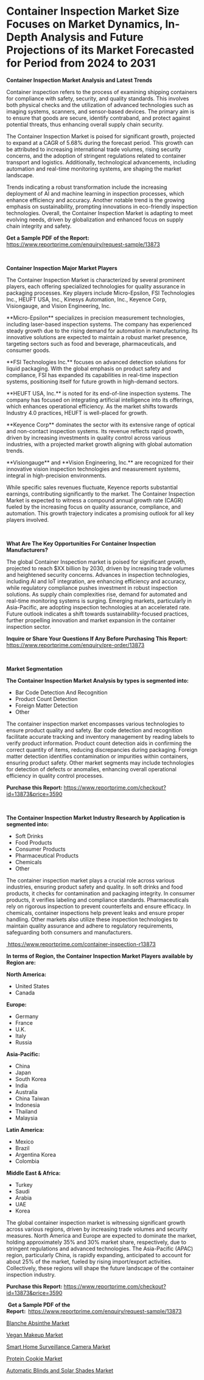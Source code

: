 <p><h1>Container Inspection Market Size Focuses on Market Dynamics, In-Depth Analysis and Future Projections of its Market Forecasted for Period from 2024 to 2031</h1></p><p><strong>Container Inspection Market Analysis and Latest Trends</strong></p>
<p><p>Container inspection refers to the process of examining shipping containers for compliance with safety, security, and quality standards. This involves both physical checks and the utilization of advanced technologies such as imaging systems, scanners, and sensor-based devices. The primary aim is to ensure that goods are secure, identify contraband, and protect against potential threats, thus enhancing overall supply chain security.</p><p>The Container Inspection Market is poised for significant growth, projected to expand at a CAGR of 5.68% during the forecast period. This growth can be attributed to increasing international trade volumes, rising security concerns, and the adoption of stringent regulations related to container transport and logistics. Additionally, technological advancements, including automation and real-time monitoring systems, are shaping the market landscape. </p><p>Trends indicating a robust transformation include the increasing deployment of AI and machine learning in inspection processes, which enhance efficiency and accuracy. Another notable trend is the growing emphasis on sustainability, prompting innovations in eco-friendly inspection technologies. Overall, the Container Inspection Market is adapting to meet evolving needs, driven by globalization and enhanced focus on supply chain integrity and safety.</p></p>
<p><strong>Get a Sample PDF of the Report:&nbsp;</strong> <a href="https://www.reportprime.com/enquiry/request-sample/13873">https://www.reportprime.com/enquiry/request-sample/13873</a></p>
<p>&nbsp;</p>
<p><strong>Container Inspection Major Market Players</strong></p>
<p><p>The Container Inspection Market is characterized by several prominent players, each offering specialized technologies for quality assurance in packaging processes. Key players include Micro-Epsilon, FSI Technologies Inc., HEUFT USA, Inc., Kinesys Automation, Inc., Keyence Corp, Visiongauge, and Vision Engineering, Inc.</p><p>**Micro-Epsilon** specializes in precision measurement technologies, including laser-based inspection systems. The company has experienced steady growth due to the rising demand for automation in manufacturing. Its innovative solutions are expected to maintain a robust market presence, targeting sectors such as food and beverage, pharmaceuticals, and consumer goods.</p><p>**FSI Technologies Inc.** focuses on advanced detection solutions for liquid packaging. With the global emphasis on product safety and compliance, FSI has expanded its capabilities in real-time inspection systems, positioning itself for future growth in high-demand sectors.</p><p>**HEUFT USA, Inc.** is noted for its end-of-line inspection systems. The company has focused on integrating artificial intelligence into its offerings, which enhances operational efficiency. As the market shifts towards Industry 4.0 practices, HEUFT is well-placed for growth.</p><p>**Keyence Corp** dominates the sector with its extensive range of optical and non-contact inspection systems. Its revenue reflects rapid growth, driven by increasing investments in quality control across various industries, with a projected market growth aligning with global automation trends.</p><p>**Visiongauge** and **Vision Engineering, Inc.** are recognized for their innovative vision inspection technologies and measurement systems, integral in high-precision environments.</p><p>While specific sales revenues fluctuate, Keyence reports substantial earnings, contributing significantly to the market. The Container Inspection Market is expected to witness a compound annual growth rate (CAGR) fueled by the increasing focus on quality assurance, compliance, and automation. This growth trajectory indicates a promising outlook for all key players involved.</p></p>
<p>&nbsp;</p>
<p><strong>What Are The Key Opportunities For Container Inspection Manufacturers?</strong></p>
<p><p>The global Container Inspection market is poised for significant growth, projected to reach $XX billion by 2030, driven by increasing trade volumes and heightened security concerns. Advances in inspection technologies, including AI and IoT integration, are enhancing efficiency and accuracy, while regulatory compliance pushes investment in robust inspection solutions. As supply chain complexities rise, demand for automated and real-time monitoring systems is surging. Emerging markets, particularly in Asia-Pacific, are adopting inspection technologies at an accelerated rate. Future outlook indicates a shift towards sustainability-focused practices, further propelling innovation and market expansion in the container inspection sector.</p></p>
<p><strong>Inquire or Share Your Questions If Any Before Purchasing This Report:</strong> <a href="https://www.reportprime.com/enquiry/pre-order/13873">https://www.reportprime.com/enquiry/pre-order/13873</a></p>
<p>&nbsp;</p>
<p><strong>Market Segmentation</strong></p>
<p><strong>The Container Inspection Market Analysis by types is segmented into:</strong></p>
<p><ul><li>Bar Code Detection And Recognition</li><li>Product Count Detection</li><li>Foreign Matter Detection</li><li>Other</li></ul></p>
<p><p>The container inspection market encompasses various technologies to ensure product quality and safety. Bar code detection and recognition facilitate accurate tracking and inventory management by reading labels to verify product information. Product count detection aids in confirming the correct quantity of items, reducing discrepancies during packaging. Foreign matter detection identifies contamination or impurities within containers, ensuring product safety. Other market segments may include technologies for detection of defects or anomalies, enhancing overall operational efficiency in quality control processes.</p></p>
<p><strong>Purchase this Report:&nbsp;</strong><a href="https://www.reportprime.com/checkout?id=13873&price=3590">https://www.reportprime.com/checkout?id=13873&price=3590</a></p>
<p>&nbsp;</p>
<p><strong>The Container Inspection Market Industry Research by Application is segmented into:</strong></p>
<p><ul><li>Soft Drinks</li><li>Food Products</li><li>Consumer Products</li><li>Pharmaceutical Products</li><li>Chemicals</li><li>Other</li></ul></p>
<p><p>The container inspection market plays a crucial role across various industries, ensuring product safety and quality. In soft drinks and food products, it checks for contamination and packaging integrity. In consumer products, it verifies labeling and compliance standards. Pharmaceuticals rely on rigorous inspection to prevent counterfeits and ensure efficacy. In chemicals, container inspections help prevent leaks and ensure proper handling. Other markets also utilize these inspection technologies to maintain quality assurance and adhere to regulatory requirements, safeguarding both consumers and manufacturers.</p></p>
<p><a href="https://www.reportprime.com/container-inspection-r13873">&nbsp;https://www.reportprime.com/container-inspection-r13873</a></p>
<p><strong>In terms of Region, the Container Inspection Market Players available by Region are:</strong></p>
<p>
    <p> <strong> North America: </strong>
        <ul>
            <li>United States</li>
            <li>Canada</li>
        </ul>
        </p> 
    <p> <strong> Europe: </strong>
        <ul>
            <li>Germany</li>
            <li>France</li>
            <li>U.K.</li>
            <li>Italy</li>
            <li>Russia</li>
        </ul>
        </p> 
    <p> <strong> Asia-Pacific: </strong>
        <ul>
            <li>China</li>
            <li>Japan</li>
            <li>South Korea</li>
            <li>India</li>
            <li>Australia</li>
            <li>China Taiwan</li>
            <li>Indonesia</li>
            <li>Thailand</li>
            <li>Malaysia</li>
        </ul>
        </p> 
    <p> <strong> Latin America: </strong>
        <ul>
            <li>Mexico</li>
            <li>Brazil</li>
            <li>Argentina Korea</li>
            <li>Colombia</li>
        </ul>
        </p> 
    <p> <strong> Middle East & Africa: </strong>
        <ul>
            <li>Turkey</li>
            <li>Saudi</li>
            <li>Arabia</li>
            <li>UAE</li>
            <li>Korea</li>
        </ul>
    </p>
    </p>
<p><p>The global container inspection market is witnessing significant growth across various regions, driven by increasing trade volumes and security measures. North America and Europe are expected to dominate the market, holding approximately 35% and 30% market share, respectively, due to stringent regulations and advanced technologies. The Asia-Pacific (APAC) region, particularly China, is rapidly expanding, anticipated to account for about 25% of the market, fueled by rising import/export activities. Collectively, these regions will shape the future landscape of the container inspection industry.</p></p>
<p><strong>Purchase this Report: </strong><a href="https://www.reportprime.com/checkout?id=13873&price=3590">https://www.reportprime.com/checkout?id=13873&price=3590</a></p>
<p>&nbsp;<strong>Get a Sample PDF of the Report:&nbsp;&nbsp;</strong><a href="https://www.reportprime.com/enquiry/request-sample/13873">https://www.reportprime.com/enquiry/request-sample/13873</a></p>
<p><strong></strong></p>
<p><p><a href="https://www.linkedin.com/pulse/global-blanche-absinthe-market-projected-grow-cagr-55-forcasted-xjk3c?trackingId=2PlMAdq8R6uSvuc2E7KX8w%3D%3D">Blanche Absinthe Market</a></p><p><a href="https://www.linkedin.com/pulse/global-vegan-makeup-market-exploring-share-trends-future-bwf4c?trackingId=PHOLslEWRxmDR34VPVMopw%3D%3D">Vegan Makeup Market</a></p><p><a href="https://medium.com/@roberthamilton727/the-smart-home-surveillance-camera-market-insights-report-offers-an-in-depth-and-thorough-ca57e5d6dede">Smart Home Surveillance Camera Market</a></p><p><a href="https://issuu.com/reportprime-2/docs/protein-cookie-market-size-2030.ppt_e288670bda21dd">Protein Cookie Market</a></p><p><a href="https://medium.com/@roberthamilton727/the-automatic-blinds-and-solar-shades-market-decisions-are-mostly-driven-by-resource-optimization-a74eb4416166">Automatic Blinds and Solar Shades Market</a></p></p>